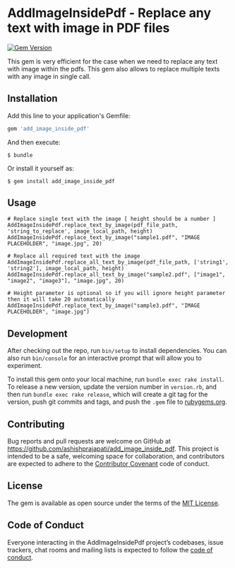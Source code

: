 # AddImageInsidePdf - Replace any text with image in PDF files

[![Gem Version](https://badge.fury.io/rb/add_image_inside_pdf.svg)](https://badge.fury.io/rb/add_image_inside_pdf)

This gem is very efficient for the case when we need to replace any text with image within the pdfs. This gem also allows to replace multiple texts with any image in single call.

## Installation

Add this line to your application's Gemfile:

```ruby
gem 'add_image_inside_pdf'
```

And then execute:

    $ bundle

Or install it yourself as:

    $ gem install add_image_inside_pdf

## Usage

	# Replace single text with the image [ height should be a number ]
	AddImageInsidePdf.replace_text_by_image(pdf_file_path, 'string_to_replace', image_local_path, height)
	AddImageInsidePdf.replace_text_by_image("sample1.pdf", "IMAGE PLACEHOLDER", "image.jpg", 20)
	
	# Replace all required text with the image
	AddImageInsidePdf.replace_all_text_by_image(pdf_file_path, ['string1', 'string2'], image_local_path, height)
	AddImageInsidePdf.replace_all_text_by_image("sample2.pdf", ["image1", "image2", "image3"], "image.jpg", 20)

	# Height parameter is optional so if you will ignore height parameter then it will take 20 automatically
	AddImageInsidePdf.replace_text_by_image("sample3.pdf", "IMAGE PLACEHOLDER", "image.jpg")

## Development

After checking out the repo, run `bin/setup` to install dependencies. You can also run `bin/console` for an interactive prompt that will allow you to experiment.

To install this gem onto your local machine, run `bundle exec rake install`. To release a new version, update the version number in `version.rb`, and then run `bundle exec rake release`, which will create a git tag for the version, push git commits and tags, and push the `.gem` file to [rubygems.org](https://rubygems.org).

## Contributing

Bug reports and pull requests are welcome on GitHub at https://github.com/ashishprajapati/add_image_inside_pdf. This project is intended to be a safe, welcoming space for collaboration, and contributors are expected to adhere to the [Contributor Covenant](http://contributor-covenant.org) code of conduct.

## License

The gem is available as open source under the terms of the [MIT License](https://opensource.org/licenses/MIT).

## Code of Conduct

Everyone interacting in the AddImageInsidePdf project’s codebases, issue trackers, chat rooms and mailing lists is expected to follow the [code of conduct](https://github.com/ashishprajapati/add_image_inside_pdf/blob/master/CODE_OF_CONDUCT.md).
